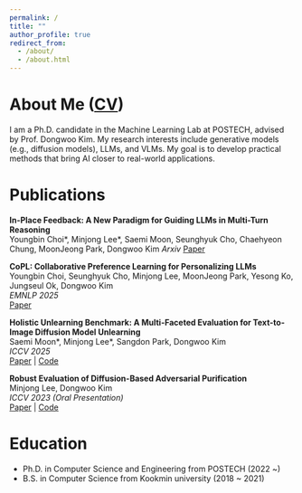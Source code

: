 ```yaml
---
permalink: /
title: ""
author_profile: true
redirect_from: 
  - /about/
  - /about.html
---
```


About Me ([CV](https://drive.google.com/file/d/18aaNBxuxkwsgwKhaHhXvENN7YMbd0axG/view?usp=sharing))
======

I am a Ph.D. candidate in the Machine Learning Lab at POSTECH, advised by Prof. Dongwoo Kim.
My research interests include generative models (e.g., diffusion models), LLMs, and VLMs.
My goal is to develop practical methods that bring AI closer to real-world applications.


Publications
======

**In-Place Feedback: A New Paradigm for Guiding LLMs in Multi-Turn Reasoning**  
Youngbin Choi\*, Minjong Lee\*, Saemi Moon, Seunghyuk Cho, Chaehyeon Chung, MoonJeong Park, Dongwoo Kim
*Arxiv* 
[Paper](https://arxiv.org/abs/2510.00777)


**CoPL: Collaborative Preference Learning for Personalizing LLMs**  
Youngbin Choi, Seunghyuk Cho, Minjong Lee, MoonJeong Park, Yesong Ko, Jungseul Ok, Dongwoo Kim  
*EMNLP 2025*  
[Paper](https://arxiv.org/abs/2503.01658)

**Holistic Unlearning Benchmark: A Multi-Faceted Evaluation for Text-to-Image Diffusion Model Unlearning**  
Saemi Moon\*, Minjong Lee\*, Sangdon Park, Dongwoo Kim  
*ICCV 2025*  
[Paper](https://arxiv.org/abs/2410.05664) | [Code](https://github.com/ml-postech/HUB)

**Robust Evaluation of Diffusion-Based Adversarial Purification**  
Minjong Lee, Dongwoo Kim  
*ICCV 2023 (Oral Presentation)*  
[Paper](https://arxiv.org/abs/2303.09051) | [Code](https://github.com/ml-postech/robust-evaluation-of-diffusion-based-purification)



Education
======
* Ph.D. in Computer Science and Engineering from POSTECH (2022 ~) 
* B.S. in Computer Science from Kookmin university (2018 ~ 2021)
